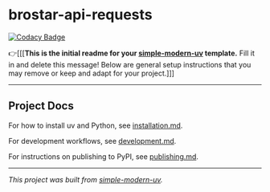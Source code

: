 # brostar-api-requests

[![Codacy Badge](https://api.codacy.com/project/badge/Grade/0db6b3e0207b4059b87a8d314ac87c1f)](https://app.codacy.com/gh/StevenHosper/brostar-api-requests?utm_source=github.com&utm_medium=referral&utm_content=StevenHosper/brostar-api-requests&utm_campaign=Badge_Grade)

👉\[\[\[**This is the initial readme for your
[simple-modern-uv](https://github.com/jlevy/simple-modern-uv) template.** Fill it in and
delete this message!
Below are general setup instructions that you may remove or keep and adapt for your
project.\]\]\]

* * *

## Project Docs

For how to install uv and Python, see [installation.md](installation.md).

For development workflows, see [development.md](development.md).

For instructions on publishing to PyPI, see [publishing.md](publishing.md).

* * *

*This project was built from
[simple-modern-uv](https://github.com/jlevy/simple-modern-uv).*
